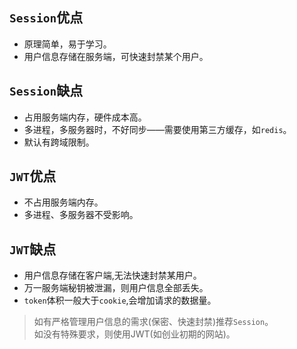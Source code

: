 ## `Session`优点  
+ 原理简单，易于学习。   
+ 用户信息存储在服务端，可快速封禁某个用户。
## `Session`缺点  
+ 占用服务端内存，硬件成本高。
+ 多进程，多服务器时，不好同步——需要使用第三方缓存，如`redis`。  
+ 默认有跨域限制。

## `JWT`优点  
+ 不占用服务端内存。
+ 多进程、多服务器不受影响。  

## `JWT`缺点  
+ 用户信息存储在客户端,无法快速封禁某用户。
+ 万一服务端秘钥被泄漏，则用户信息全部丢失。  
+ `token`体积一般大于`cookie`,会增加请求的数据量。  

>如有严格管理用户信息的需求(保密、快速封禁)推荐`Session`。  
如没有特殊要求，则使用JWT(如创业初期的网站)。  
